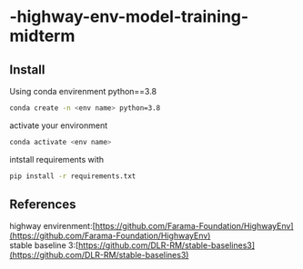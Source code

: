 # -highway-env-model-training-midterm
## <div>Install</div>

Using conda envirenment python==3.8  
```bash
conda create -n <env name> python=3.8
```
activate your environment
```bash
conda activate <env name>
```
intstall requirements with 
```bash
pip install -r requirements.txt
```
## <div>References</div>
highway envirenment:[https://github.com/Farama-Foundation/HighwayEnv](https://github.com/Farama-Foundation/HighwayEnv)  
stable baseline 3:[https://github.com/DLR-RM/stable-baselines3](https://github.com/DLR-RM/stable-baselines3)